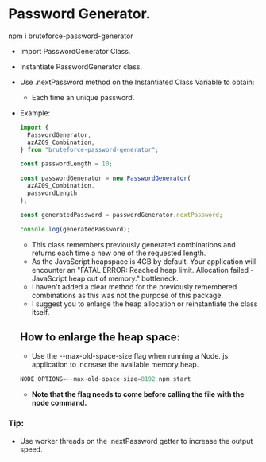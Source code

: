 # Password Generator.

npm i bruteforce-password-generator

- Import PasswordGenerator Class.
- Instantiate PasswordGenerator class.
- Use .nextPassword method on the Instantiated Class Variable to obtain:

  - Each time an unique password.

- Example:

  ```javascript
  import {
    PasswordGenerator,
    azAZ09_Combination,
  } from "bruteforce-password-generator";

  const passwordLength = 10;

  const passwordGenerator = new PasswordGenerator(
    azAZ09_Combination,
    passwordLength
  );

  const generatedPassword = passwordGenerator.nextPassword;

  console.log(generatedPassword);
  ```

  - This class remembers previously generated combinations and returns each time a new one of the requested length.
  - As the JavaScript heapspace is 4GB by default. Your application will encounter an "FATAL ERROR: Reached heap limit. Allocation failed - JavaScript heap out of memory." bottleneck.
  - I haven't added a clear method for the previously remembered combinations as this was not the purpose of this package.
  - I suggest you to enlarge the heap allocation or reinstantiate the class itself.

  ## How to enlarge the heap space:

  - Use the --max-old-space-size flag when running a Node. js application to increase the available memory heap.

  ```javascript
  NODE_OPTIONS=--max-old-space-size=8192 npm start
  ```

  - **Note that the flag needs to come before calling the file with the node command.**

### Tip:

- Use worker threads on the .nextPassword getter to increase the output speed.
